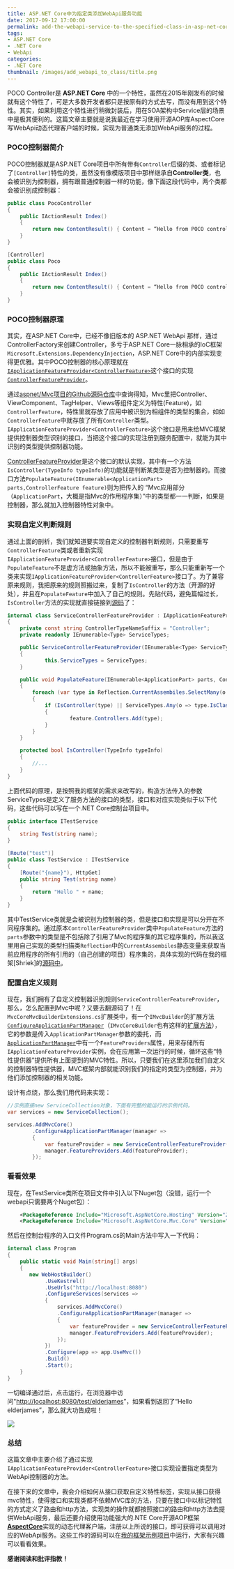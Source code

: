 ```yaml
---
title: ASP.NET Core中为指定类添加WebApi服务功能
date: 2017-09-12 17:00:00
permalink: add-the-webapi-service-to-the-specified-class-in-asp-net-core
tags: 
- ASP.NET Core
- .NET Core
- WebApi
categories:
- .NET Core
thumbnail: /images/add_webapi_to_class/title.png
---
```

POCO Controller是 **ASP.NET Core** 中的一个特性，虽然在2015年刚发布的时候就有这个特性了，可是大多数开发者都只是按原有的方式去写，而没有用到这个特性。其实，如果利用这个特性进行稍微封装后，用在SOA架构中Service层的场景中是极其便利的。这篇文章主要就是说我最近在学习使用开源AOP库AspectCore写WebApi动态代理客户端的时候，实现为普通类无添加WebApi服务的过程。

### POCO控制器简介

POCO控制器就是ASP.NET Core项目中所有带有`Controller`后缀的类、或者标记了`[Controller]`特性的类，虽然没有像模版项目中那样继承自**Controller类**，也会被识别为控制器，拥有跟普通控制器一样的功能，像下面这段代码中，两个类都会被识别成控制器：

```csharp
public class PocoController
{
    public IActionResult Index()
    {
        return new ContentResult() { Content = “Hello from POCO controller!” };
    }
}

[Controller]
public class Poco
{
    public IActionResult Index()
    {
        return new ContentResult() { Content = “Hello from POCO controller!” };
    }
}
```

### POCO控制器原理

其实，在ASP.NET Core中，已经不像旧版本的 ASP.NET WebApi 那样，通过ControllerFactory来创建Controller，多亏于ASP.NET Core一脉相承的IoC框架 `Microsoft.Extensions.DependencyInjection`，ASP.NET Core中的内部实现变得更优雅。其中POCO控制器的核心原理就在[`IApplicationFeatureProvider<ControllerFeature>`](https://github.com/aspnet/Mvc/blob/2bacb6003f3bc2c3b58107c1118346dca3f5fa13/src/Microsoft.AspNetCore.Mvc.Core/ApplicationParts/IApplicationFeatureProviderOfT.cs)这个接口的实现[`ControllerFeatureProvider`](https://github.com/aspnet/Mvc/blob/760c8f38678118734399c58c2dac981ea6e47046/src/Microsoft.AspNetCore.Mvc.Core/Controllers/ControllerFeatureProvider.cs#L15)。

通过[aspnet/Mvc项目的Github源码仓库](https://github.com/aspnet/Mvc/search?p=1&q=IApplicationFeatureProvider&type=&utf8=%E2%9C%93)中查询得知，Mvc里把Controller、ViewComponent、TagHelper、Views等组件定义为特性(Feature)，如`ControllerFeature`，特性里就存放了应用中被识别为相组件的类型的集合，如如`ControllerFeature`中就存放了所有`Controller`类型。`IApplicationFeatureProvider<ControllerFeature>`这个接口是用来给MVC框架提供控制器类型识别的接口，当把这个接口的实现注册到服务配置中，就能为其中识别的类型提供控制器功能。

[ControllerFeatureProvider](https://github.com/aspnet/Mvc/blob/760c8f38678118734399c58c2dac981ea6e47046/src/Microsoft.AspNetCore.Mvc.Core/Controllers/ControllerFeatureProvider.cs#L15)是这个接口的默认实现，其中有一个方法`IsController(TypeInfo typeInfo)`的功能就是判断某类型是否为控制器的。而接口方法`PopulateFeature(IEnumerable<ApplicationPart> parts,ControllerFeature feature)`则为把传入的 “Mvc应用部分（`ApplicationPart`，大概是指Mvc的作用程序集）”中的类型都一一判断，如果是控制器，那么就加入控制器特性对象中。

### 实现自定义判断规则

通过上面的剖析，我们就知道要实现自定义的控制器判断规则，只需要重写`ControllerFeature`类或者重新实现`IApplicationFeatureProvider<ControllerFeature>`接口，但是由于`PopulateFeature`不是虚方法或抽象方法，所以不能被重写，那么只能重新写一个类来实现`IApplicationFeatureProvider<ControllerFeature>`接口了。为了兼容原来规则，我把原来的规则照搬过来，复制了`IsController`的方法（开源的好处），并且在`PopulateFeature`中加入了自己的规则。先贴代码，避免篇幅过长，`IsController`方法的实现就直接链接到[源码](https://github.com/aspnet/Mvc/blob/760c8f38678118734399c58c2dac981ea6e47046/src/Microsoft.AspNetCore.Mvc.Core/Controllers/ControllerFeatureProvider.cs#L41)了：

```csharp
internal class ServiceControllerFeatureProvider : IApplicationFeatureProvider<ControllerFeature>
{
    private const string ControllerTypeNameSuffix = "Controller";
    private readonly IEnumerable<Type> ServiceTypes;

    public ServiceControllerFeatureProvider(IEnumerable<Type> ServiceTypes)
    {
            this.ServiceTypes = ServiceTypes;
    }

    public void PopulateFeature(IEnumerable<ApplicationPart> parts, ControllerFeature feature)
    {
        foreach (var type in Reflection.CurrentAssembiles.SelectMany(o => o.DefinedTypes))
        {
            if (IsController(type) || ServiceTypes.Any(o => type.IsClass && o.IsAssignableFrom(type)) && !feature.Controllers.Contains(type))
            {
                    feature.Controllers.Add(type);
            }
        }
    }

    protected bool IsController(TypeInfo typeInfo)
    {
        //...
    }
}

```

上面代码的原理，是按照我的框架的需求来改写的，构造方法传入的参数ServiceTypes是定义了服务方法的接口的类型，接口和对应实现类似于以下代码，这些代码可以写在一个.NET Core控制台项目中。

```csharp
public interface ITestService
{
    string Test(string name);
}

[Route("test")]
public class TestService : ITestService
{
    [Route("{name}"), HttpGet]
    public string Test(string name)
    {
        return "Hello " + name;
    }
}
```

其中TestService类就是会被识别为控制器的类，但是接口和实现是可以分开在不同程序集的。通过原本`ControllerFeatureProvider`类中`PopulateFeature`方法的`parts`参数中的类型是不包括除了引用了Mvc的程序集的其它程序集的，所以我这里用自己实现的类型扫描类`Reflection`中的`CurrentAssembiles`静态变量来获取当前应用程序的所有引用的（自己创建的项目）程序集的，具体实现的代码在我的框架[Shriek]的[源码中](https://github.com/ElderJames/shriek-fx/blob/master/src/Shriek/Utils/Reflection.cs)。

### 配置自定义规则

现在，我们拥有了自定义控制器识别规则`ServiceControllerFeatureProvider`，那么，怎么配置到Mvc中呢？又要去翻源码了！在`MvcCoreMvcBuilderExtensions.cs`扩展类中，有一个`IMvcBuilder`的扩展方法[`ConfigureApplicationPartManager`](https://github.com/aspnet/Mvc/blob/1c4b0fcdf38320b2f02c0bb7c31df5bd391ace07/src/Microsoft.AspNetCore.Mvc.Core/DependencyInjection/MvcCoreMvcBuilderExtensions.cs#L93)（`IMvcCoreBuilder`也有这样的[扩展方法](https://github.com/aspnet/Mvc/blob/1c4b0fcdf38320b2f02c0bb7c31df5bd391ace07/src/Microsoft.AspNetCore.Mvc.Core/DependencyInjection/MvcCoreMvcCoreBuilderExtensions.cs#L152)），它的参数是传入`ApplicationPartManager`参数的委托，而[`ApplicationPartManager`](https://github.com/aspnet/Mvc/blob/760c8f38678118734399c58c2dac981ea6e47046/src/Microsoft.AspNetCore.Mvc.Core/ApplicationParts/ApplicationPartManager.cs#L13)中有一个`FeatureProviders`属性，用来存储所有`IApplicationFeatureProvider`实例，会在应用第一次运行的时候，循环这些“特性提供器”提供所有上面提到的MVC特性。所以，只要我们在这里添加我们自定义的控制器特性提供器，MVC框架内部就能识别我们的指定的类型为控制器，并为他们添加控制器的相关功能。

设计有点绕，那么我们用代码来实现：

```csharp
//示例直接new ServiceCollection对象，下面有完整的能运行的示例代码。
var services = new ServiceCollection();

services.AddMvcCore()
        .ConfigureApplicationPartManager(manager =>
        {
            var featureProvider = new ServiceControllerFeatureProvider(typeof(ITestService));
            manager.FeatureProviders.Add(featureProvider);
        });

```

### 看看效果

现在，在TestService类所在项目文件中引入以下Nuget包（没错，运行一个webapi只需要两个Nuget包）：

```xml
    <PackageReference Include="Microsoft.AspNetCore.Hosting" Version="2.0.0" />
    <PackageReference Include="Microsoft.AspNetCore.Mvc.Core" Version="2.0.0" />
```

然后在控制台程序的入口文件Program.cs的Main方法中写入一下代码：

```csharp
internal class Program
{
    public static void Main(string[] args)
    {
       new WebHostBuilder()
            .UseKestrel()
            .UseUrls("http://localhost:8080")
            .ConfigureServices(services =>
            {
                services.AddMvcCore()
                .ConfigureApplicationPartManager(manager =>
                {
                    var featureProvider = new ServiceControllerFeatureProvider(typeof(ITestService));
                    manager.FeatureProviders.Add(featureProvider);
                });
            })
            .Configure(app => app.UseMvc())
            .Build()
            .Start();
    }
}
```

一切编译通过后，点击运行，在浏览器中访问"[http://localhost:8080/test/elderjames](http://localhost:8080/test/elderjames)”，如果看到返回了“Hello elderjames”，那么就大功告成啦！

![](/images/add_webapi_to_class/1.png)

### 总结

这篇文章中主要介绍了通过实现`IApplicationFeatureProvider<ControllerFeature>`接口实现设置指定类型为WebApi控制器的方法。

在接下来的文章中，我会介绍如何从接口获取自定义特性标签，实现从接口获得mvc特性，使得接口和实现类都不依赖MVC库的方法，只要在接口中以标记特性的方式定义了路由和http方法，实现类的操作就都按照接口的路由和http方法去提供WebApi服务，最后还要介绍使用功能强大的.NTE Core开源AOP框架[**AspectCore**](https://github.com/dotnetcore/AspectCore-Framework)实现的动态代理客户端，注册以上所说的接口，即可获得可以调用对应的WebApi服务。这些工作的源码可以在[我的框架示例项目](https://github.com/ElderJames/shriek-fx/tree/master/samples/Shriek.Samples.WebApiProxy)中运行，大家有兴趣可以看看效果。

**感谢阅读和批评指教！**